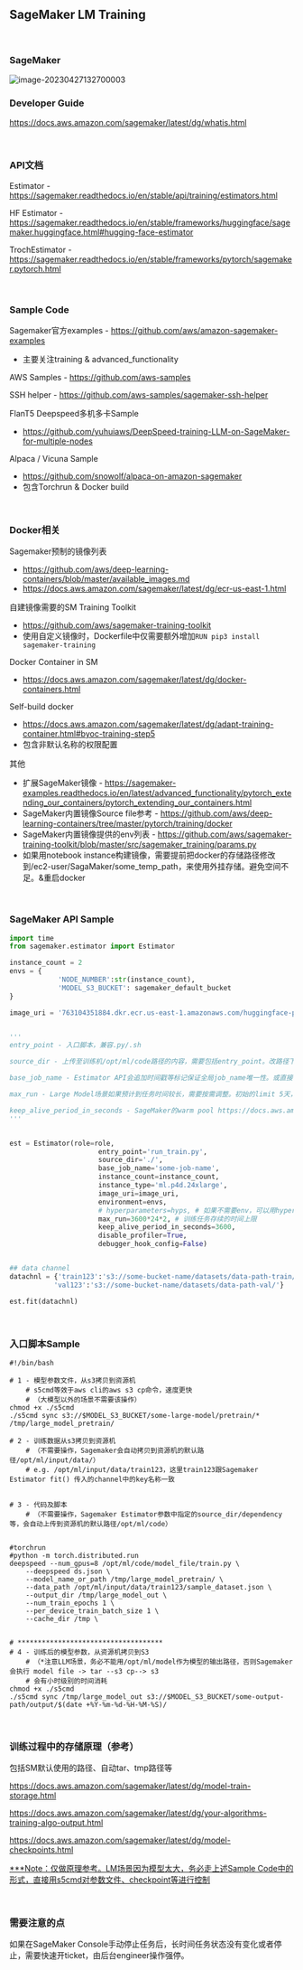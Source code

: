 ## SageMaker LM Training

<br />

### SageMaker
![image-20230427132700003](assets/image-20230427132700003.png)

### Developer Guide

https://docs.aws.amazon.com/sagemaker/latest/dg/whatis.html  

<br />

### API文档

Estimator - https://sagemaker.readthedocs.io/en/stable/api/training/estimators.html

HF Estimator - https://sagemaker.readthedocs.io/en/stable/frameworks/huggingface/sagemaker.huggingface.html#hugging-face-estimator

TrochEstimator - https://sagemaker.readthedocs.io/en/stable/frameworks/pytorch/sagemaker.pytorch.html  

<br />

### Sample Code

Sagemaker官方examples - https://github.com/aws/amazon-sagemaker-examples

- 主要关注training & advanced_functionality

AWS Samples - https://github.com/aws-samples

SSH helper - https://github.com/aws-samples/sagemaker-ssh-helper

FlanT5 Deepspeed多机多卡Sample 
- https://github.com/yuhuiaws/DeepSpeed-training-LLM-on-SageMaker-for-multiple-nodes


Alpaca / Vicuna Sample
- https://github.com/snowolf/alpaca-on-amazon-sagemaker
- 包含Torchrun & Docker build

<br />

### Docker相关

Sagemaker预制的镜像列表

- https://github.com/aws/deep-learning-containers/blob/master/available_images.md 
- https://docs.aws.amazon.com/sagemaker/latest/dg/ecr-us-east-1.html

自建镜像需要的SM Training Toolkit
- https://github.com/aws/sagemaker-training-toolkit
- 使用自定义镜像时，Dockerfile中仅需要额外增加```RUN pip3 install sagemaker-training```

Docker Container in SM 
- https://docs.aws.amazon.com/sagemaker/latest/dg/docker-containers.html

Self-build docker 
- https://docs.aws.amazon.com/sagemaker/latest/dg/adapt-training-container.html#byoc-training-step5
- 包含非默认名称的权限配置

其他

- 扩展SageMaker镜像 - https://sagemaker-examples.readthedocs.io/en/latest/advanced_functionality/pytorch_extending_our_containers/pytorch_extending_our_containers.html
- SageMaker内置镜像Source file参考 - https://github.com/aws/deep-learning-containers/tree/master/pytorch/training/docker
- SageMaker内置镜像提供的env列表 - https://github.com/aws/sagemaker-training-toolkit/blob/master/src/sagemaker_training/params.py
- 如果用notebook instance构建镜像，需要提前把docker的存储路径修改到/ec2-user/SagaMaker/some_temp_path，来使用外挂存储。避免空间不足。&重启docker  

<br />

### SageMaker API Sample

```python
import time
from sagemaker.estimator import Estimator

instance_count = 2
envs = {
            'NODE_NUMBER':str(instance_count),
            'MODEL_S3_BUCKET': sagemaker_default_bucket
}

image_uri = '763104351884.dkr.ecr.us-east-1.amazonaws.com/huggingface-pytorch-training:1.13.1-transformers4.26.0-gpu-py39-cu117-ubuntu20.04 '


'''
entry_point - 入口脚本，兼容.py/.sh

source_dir - 上传至训练机/opt/ml/code路径的内容，需要包括entry_point。改路径下存在的requirement.txt会自动执行。或整体改用dependency参数，详情参考API文档

base_job_name - Estimator API会追加时间戳等标记保证全局job_name唯一性。或直接在fit()中指定

max_run - Large Model场景如果预计到任务时间较长，需要按需调整。初始的limit 5天，可以提ticket提升至28天

keep_alive_period_in_seconds - SageMaker的warm pool https://docs.aws.amazon.com/sagemaker/latest/dg/train-warm-pools.html。需要根据机型，提升limit
'''


est = Estimator(role=role,
                      entry_point='run_train.py',
                      source_dir='./',
                      base_job_name='some-job-name',
                      instance_count=instance_count,
                      instance_type='ml.p4d.24xlarge',
                      image_uri=image_uri,
                      environment=envs,
                      # hyperparameters=hyps, # 如果不需要env，可以用hyper params带入所需变量
                      max_run=3600*24*2, # 训练任务存续的时间上限
                      keep_alive_period_in_seconds=3600,
                      disable_profiler=True,
                      debugger_hook_config=False)


## data channel
datachnl = {'train123':'s3://some-bucket-name/datasets/data-path-train/',
           'val123':'s3://some-bucket-name/datasets/data-path-val/'}

est.fit(datachnl)
```

<br />

### 入口脚本Sample

```shell
#!/bin/bash

# 1 - 模型参数文件，从s3拷贝到资源机	
	# s5cmd等效于aws cli的aws s3 cp命令，速度更快
	# （大模型以外的场景不需要该操作）
chmod +x ./s5cmd
./s5cmd sync s3://$MODEL_S3_BUCKET/some-large-model/pretrain/* /tmp/large_model_pretrain/

# 2 - 训练数据从s3拷贝到资源机
	# （不需要操作，Sagemaker会自动拷贝到资源机的默认路径/opt/ml/input/data/）
	# e.g. /opt/ml/input/data/train123，这里train123跟Sagemaker Estimator fit() 传入的channel中的key名称一致


# 3 - 代码及脚本
	# （不需要操作，Sagemaker Estimator参数中指定的source_dir/dependency等，会自动上传到资源机的默认路径/opt/ml/code）


#torchrun
#python -m torch.distributed.run
deepspeed --num_gpus=8 /opt/ml/code/model_file/train.py \
    --deepspeed ds.json \
    --model_name_or_path /tmp/large_model_pretrain/ \
    --data_path /opt/ml/input/data/train123/sample_dataset.json \
    --output_dir /tmp/large_model_out \
    --num_train_epochs 1 \
    --per_device_train_batch_size 1 \
    --cache_dir /tmp \


# ************************************
# 4 - 训练后的模型参数，从资源机拷贝到S3
	# （*注意LLM场景，务必不能用/opt/ml/model作为模型的输出路径，否则Sagemaker会执行 model file -> tar --s3 cp--> s3
	# 会有小时级别的时间消耗
chmod +x ./s5cmd
./s5cmd sync /tmp/large_model_out s3://$MODEL_S3_BUCKET/some-output-path/output/$(date +%Y-%m-%d-%H-%M-%S)/
```

<br />

### 训练过程中的存储原理（参考）

包括SM默认使用的路径、自动tar、tmp路径等

https://docs.aws.amazon.com/sagemaker/latest/dg/model-train-storage.html

https://docs.aws.amazon.com/sagemaker/latest/dg/your-algorithms-training-algo-output.html

https://docs.aws.amazon.com/sagemaker/latest/dg/model-checkpoints.html

<u>***Note：仅做原理参考。LM场景因为模型太大，务必走上述Sample Code中的形式，直接用s5cmd对参数文件、checkpoint等进行控制</u>

<br />

### 需要注意的点

如果在SageMaker Console手动停止任务后，长时间任务状态没有变化或者停止，需要快速开ticket，由后台engineer操作强停。

